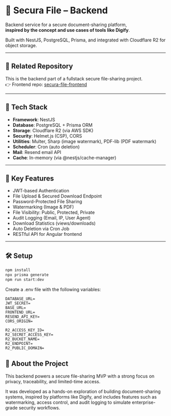 # 🔐 Secura File – Backend

Backend service for a secure document-sharing platform,  
**inspired by the concept and use cases of tools like Digify**.

Built with NestJS, PostgreSQL, Prisma, and integrated with Cloudflare R2 for object storage.

---

## 🔗 Related Repository

This is the backend part of a fullstack secure file-sharing project.  
👉 Frontend repo: [secura-file-frontend](https://github.com/setyaraka/secura-file-frontend)

---

## 🧰 Tech Stack

- **Framework**: NestJS
- **Database**: PostgreSQL + Prisma ORM
- **Storage**: Cloudflare R2 (via AWS SDK)
- **Security**: Helmet.js (CSP), CORS
- **Utilities**: Multer, Sharp (image watermark), PDF-lib (PDF watermark)
- **Scheduler**: Cron (auto deletion)
- **Mail**: Resend email API
- **Cache**: In-memory (via @nestjs/cache-manager)

---

## 🔐 Key Features

- JWT-based Authentication
- File Upload & Secured Download Endpoint
- Password-Protected File Sharing
- Watermarking (Image & PDF)
- File Visibility: Public, Protected, Private
- Audit Logging (Email, IP, User Agent)
- Download Statistics (views/downloads)
- Auto Deletion via Cron Job
- RESTful API for Angular frontend

---

## 🛠️ Setup

```bash
npm install
npx prisma generate
npm run start:dev
```

Create a .env file with the following variables:
```
DATABASE_URL=
JWT_SECRET=
BASE_URL=
FRONTEND_URL=
RESEND_API_KEY=
CORS_ORIGIN=

R2_ACCESS_KEY_ID=
R2_SECRET_ACCESS_KEY=
R2_BUCKET_NAME=
R2_ENDPOINT=
R2_PUBLIC_DOMAIN=
```

## 📌 About the Project
This backend powers a secure file-sharing MVP with a strong focus on privacy, traceability, and limited-time access.

It was developed as a hands-on exploration of building document-sharing systems, inspired by platforms like Digify, and includes features such as watermarking, access control, and audit logging to simulate enterprise-grade security workflows.
